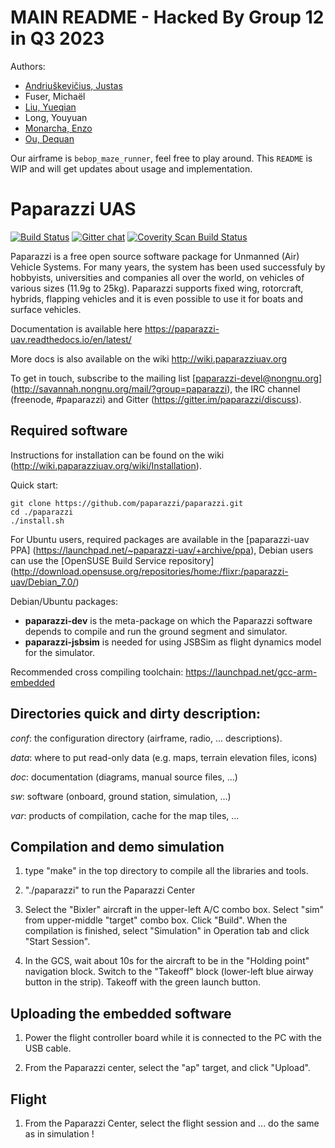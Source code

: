 # MAIN README - Hacked By Group 12 in Q3 2023

Authors:
* [Andriuškevičius, Justas](https://github.com/justas145)
* Fuser, Michaël
* [Liu, Yueqian](https://github.com/ErcBunny)
* Long, Youyuan
* [Monarcha, Enzo](https://github.com/enzomonarcha)
* [Ou, Dequan](https://github.com/dfordequan)

Our airframe is `bebop_maze_runner`, feel free to play around. This `README` is WIP and will get updates about usage and implementation.

Paparazzi UAS
=============
[![Build Status](https://semaphoreci.com/api/v1/paparazziuav/paparazzi/branches/master/shields_badge.svg)](https://semaphoreci.com/paparazziuav/paparazzi) [![Gitter chat](https://badges.gitter.im/paparazzi/discuss.svg)](https://gitter.im/paparazzi/discuss)
<a href="https://scan.coverity.com/projects/paparazzi-paparazzi">
  <img alt="Coverity Scan Build Status"
       src="https://scan.coverity.com/projects/4928/badge.svg"/>
</a>

Paparazzi is a free open source software package for Unmanned (Air) Vehicle Systems.
For many years, the system has been used successfuly by hobbyists, universities and companies all over the world, on vehicles of various sizes (11.9g to 25kg).
Paparazzi supports fixed wing, rotorcraft, hybrids, flapping vehicles and it is even possible to use it for boats and surface vehicles.

Documentation is available here https://paparazzi-uav.readthedocs.io/en/latest/

More docs is also available on the wiki http://wiki.paparazziuav.org

To get in touch, subscribe to the mailing list [paparazzi-devel@nongnu.org] (http://savannah.nongnu.org/mail/?group=paparazzi), the IRC channel (freenode, #paparazzi) and Gitter (https://gitter.im/paparazzi/discuss).

Required software
-----------------

Instructions for installation can be found on the wiki (http://wiki.paparazziuav.org/wiki/Installation).

Quick start:

```
git clone https://github.com/paparazzi/paparazzi.git
cd ./paparazzi
./install.sh
```



For Ubuntu users, required packages are available in the [paparazzi-uav PPA] (https://launchpad.net/~paparazzi-uav/+archive/ppa),
Debian users can use the [OpenSUSE Build Service repository] (http://download.opensuse.org/repositories/home:/flixr:/paparazzi-uav/Debian_7.0/)

Debian/Ubuntu packages:
- **paparazzi-dev** is the meta-package on which the Paparazzi software depends to compile and run the ground segment and simulator.
- **paparazzi-jsbsim** is needed for using JSBSim as flight dynamics model for the simulator.

Recommended cross compiling toolchain: https://launchpad.net/gcc-arm-embedded


Directories quick and dirty description:
----------------------------------------

_conf_: the configuration directory (airframe, radio, ... descriptions).

_data_: where to put read-only data (e.g. maps, terrain elevation files, icons)

_doc_: documentation (diagrams, manual source files, ...)

_sw_: software (onboard, ground station, simulation, ...)

_var_: products of compilation, cache for the map tiles, ...


Compilation and demo simulation
-------------------------------

1. type "make" in the top directory to compile all the libraries and tools.

2. "./paparazzi" to run the Paparazzi Center

3. Select the "Bixler" aircraft in the upper-left A/C combo box.
  Select "sim" from upper-middle "target" combo box. Click "Build".
  When the compilation is finished, select "Simulation" in Operation tab and click "Start Session".

4. In the GCS, wait about 10s for the aircraft to be in the "Holding point" navigation block.
  Switch to the "Takeoff" block (lower-left blue airway button in the strip).
  Takeoff with the green launch button.

Uploading the embedded software
----------------------------------

1. Power the flight controller board while it is connected to the PC with the USB cable.

2. From the Paparazzi center, select the "ap" target, and click "Upload".


Flight
------

1.  From the Paparazzi Center, select the flight session and ... do the same as in simulation !
